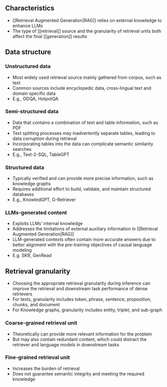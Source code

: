 ## Characteristics

- [[Retrieval Augmented Generation|RAG]] relies on external knowledge to enhance LLMs
- The type of [[retrieval]] source and the granularity of retrieval units both affect the final [[generation]] results

## Data structure

### Unstructured data

- Most widely used retrieval source mainly gathered from corpus, such as text
- Common sources include encyclopedic data, cross-lingual text and domain specific data
- E.g., ODQA, HotpotQA

### Semi-structured data

- Data that contains a combination of text and table information, such as PDF
- Text splitting processes may inadvertently separate tables, leading to data corruption during retrieval
- Incorporating tables into the data can complicate semantic similarity searches
- E.g., Text-2-SQL, TableGPT

### Structured data

- Typically verified and can provide more precise information, such as knowledge graphs
- Requires additional effort to build, validate, and maintain structured databases
- E.g., KnowledGPT, G-Retriever

### LLMs-generated content

- Exploits LLMs’ internal knowledge
- Addresses the limitations of external auxiliary information in [[Retrieval Augmented Generation|RAG]]
- LLM-generated contexts often contain more accurate answers due to better alignment with the pre-training objectives of causal language modeling
- E.g. SKR, GenRead

## Retrieval granularity

- Choosing the appropriate retrieval granularity during inference can improve the retrieval and downstream task performance of dense retrievers
- For texts, granularity includes token, phrase, sentence, proposition, chunks, and document
- For Knowledge graphs, granularity includes entity, triplet, and sub-graph

### Coarse-grained retrieval unit

- Theoretically can provide more relevant information for the problem
- But may also contain redundant content, which could distract the retriever and language models in downstream tasks

### Fine-grained retrieval unit

- Increases the burden of retrieval
- Does not guarantee semantic integrity and meeting the required knowledge
